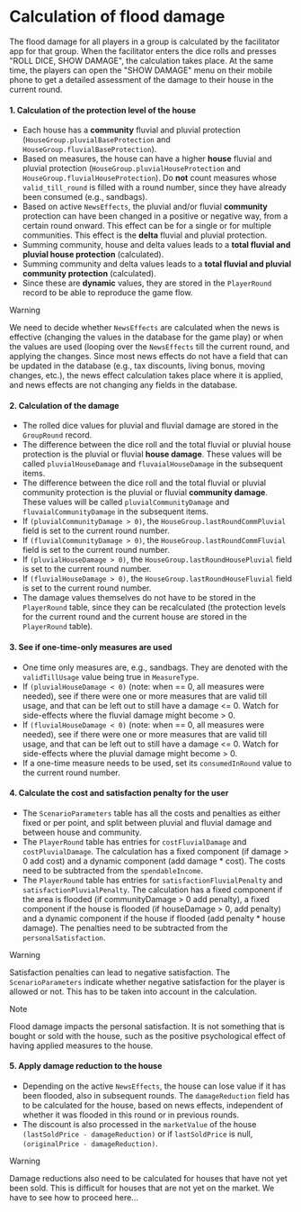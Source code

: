 # Calculation of flood damage

The flood damage for all players in a group is calculated by the facilitator app for that group. When the facilitator enters the dice rolls and presses "ROLL DICE, SHOW DAMAGE", the calculation takes place. At the same time, the players can open the "SHOW DAMAGE" menu on their mobile phone to get a detailed assessment of the damage to their house in the current round.


#### 1. Calculation of the protection level of the house
- Each house has a **community** fluvial and pluvial protection (`HouseGroup.pluvialBaseProtection` and `HouseGroup.fluvialBaseProtection`).
- Based on measures, the house can have a higher **house** fluvial and pluvial protection (`HouseGroup.pluvialHouseProtection` and `HouseGroup.fluvialHouseProtection`). Do **not** count measures whose `valid_till_round` is filled with a round number, since they have already been consumed (e.g., sandbags).
- Based on active `NewsEffects`, the pluvial and/or fluvial **community** protection can have been changed in a positive or negative way, from a certain round onward. This effect can be for a single or for multiple communities. This effect is the **delta** fluvial and pluvial protection.
- Summing community, house and delta values leads to a **total fluvial and pluvial house protection** (calculated).
- Summing community and delta values leads to a **total fluvial and pluvial community protection** (calculated).
- Since these are **dynamic** values, they are stored in the `PlayerRound` record to be able to reproduce the game flow.

> [!WARNING]  
> We need to decide whether `NewsEffects` are calculated when the news is effective (changing the values in the database for the game play) or when the values are used (looping over the `NewsEffects` till the current round, and applying the changes. Since most news effects do not have a field that can be updated in the database (e.g., tax discounts, living bonus, moving changes, etc.), the news effect calculation takes place where it is applied, and news effects are not changing any fields in the database.


#### 2. Calculation of the damage
- The rolled dice values for pluvial and fluvial damage are stored in the `GroupRound` record.
- The difference between the dice roll and the total fluvial or pluvial house protection is the pluvial or fluvial **house damage**. These values will be called `pluvialHouseDamage` and `fluvaialHouseDamage` in the subsequent items.
- The difference between the dice roll and the total fluvial or pluvial community protection is the pluvial or fluvial **community damage**. These values will be called `pluvialCommunityDamage` and `fluvaialCommunityDamage` in the subsequent items.
- If `(pluvialCommunityDamage > 0)`, the `HouseGroup.lastRoundCommPluvial` field is set to the current round number.
- If `(fluvialCommunityDamage > 0)`, the `HouseGroup.lastRoundCommFluvial` field is set to the current round number.
- If `(pluvialHouseDamage > 0)`, the `HouseGroup.lastRoundHousePluvial` field is set to the current round number.
- If `(fluvialHouseDamage > 0)`, the `HouseGroup.lastRoundHouseFluvial` field is set to the current round number.
- The damage values themselves do not have to be stored in the `PlayerRound` table, since they can be recalculated  (the protection levels for the current round and the current house are stored in the `PlayerRound` table). 


#### 3. See if one-time-only measures are used
- One time only measures are, e.g., sandbags. They are denoted with the `validTillUsage` value being true in `MeasureType`. 
- If `(pluvialHouseDamage < 0)` (note: when == 0, all measures were needed), see if there were one or more measures that are valid till usage, and that can be left out to still have a damage <= 0. Watch for side-effects where the fluvial damage might become > 0.
- If `(fluvialHouseDamage < 0)` (note: when == 0, all measures were needed), see if there were one or more measures that are valid till usage, and that can be left out to still have a damage <= 0. Watch for side-effects where the pluvial damage might become > 0.
- If a one-time measure needs to be used, set its `consumedInRound` value to the current round number.


#### 4. Calculate the cost and satisfaction penalty for the user
- The `ScenarioParameters` table has all the costs and penalties as either fixed or per point, and split between pluvial and fluvial damage and between house and community.
- The `PlayerRound` table has entries for `costFluvialDamage` and `costPluvialDamage`. The calculation has a fixed component (if damage > 0 add cost) and a dynamic component (add damage * cost). The costs need to be subtracted from the `spendableIncome`.
- The `PlayerRound` table has entries for `satisfactionFluvialPenalty` and `satisfactionPluvialPenalty`. The calculation has a fixed component if the area is flooded (if communityDamage > 0 add penalty), a fixed component if the house is flooded (if houseDamage > 0, add penalty) and a dynamic component if the house if flooded (add penalty * house damage). The penalties need to be subtracted from the `personalSatisfaction`. 

> [!WARNING]
> Satisfaction penalties can lead to negative satisfaction. The `ScenarioParameters` indicate whether negative satisfaction for the player is allowed or not. This has to be taken into account in the calculation.

> [!NOTE]
> Flood damage impacts the personal satisfaction. It is not something that is bought or sold with the house, such as the positive psychological effect of having applied measures to the house.


#### 5. Apply damage reduction to the house
- Depending on the active `NewsEffects`, the house can lose value if it has been flooded, also in subsequent rounds. The `damageReduction` field has to be calculated for the house, based on news effects, independent of whether it was flooded in this round or in previous rounds.
- The discount is also processed in the `marketValue` of the house `(lastSoldPrice - damageReduction)` or if `lastSoldPrice` is null, `(originalPrice - damageReduction)`.

> [!WARNING]
> Damage reductions also need to be calculated for houses that have not yet been sold. This is difficult for houses that are not yet on the market. We have to see how to proceed here...

